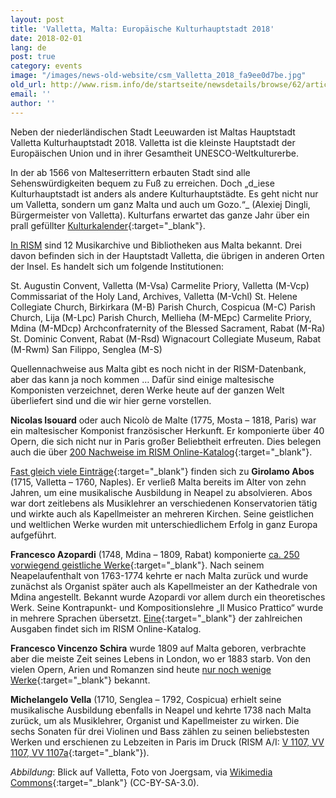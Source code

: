 ```yaml
---
layout: post
title: 'Valletta, Malta: Europäische Kulturhauptstadt 2018'
date: 2018-02-01
lang: de
post: true
category: events
image: "/images/news-old-website/csm_Valletta_2018_fa9ee0d7be.jpg"
old_url: http://www.rism.info/de/startseite/newsdetails/browse/62/article/64/valletta-malta-european-capital-of-culture-2018.html
email: ''
author: ''
---
```


Neben der niederländischen Stadt Leeuwarden ist Maltas Hauptstadt Valletta Kulturhauptstadt 2018. Valletta ist die kleinste Hauptstadt der Europäischen Union und in ihrer Gesamtheit UNESCO-Weltkulturerbe.

In der ab 1566 von Malteserrittern erbauten Stadt sind alle Sehenswürdigkeiten bequem zu Fuß zu erreichen. Doch „d_iese Kulturhauptstadt ist anders als andere Kulturhauptstädte. Es geht nicht nur um Valletta, sondern um ganz Malta und auch um Gozo.“_ (Alexiej Dingli, Bürgermeister von Valletta). Kulturfans erwartet das ganze Jahr über ein prall gefüllter [Kulturkalender](https://valletta2018.org/){:target="_blank"}.

[In RISM](/community/sigla.html) sind 12 Musikarchive und Bibliotheken aus Malta bekannt. Drei davon befinden sich in der Hauptstadt Valletta, die übrigen in anderen Orten der Insel. Es handelt sich um folgende Institutionen:

St. Augustin Convent, Valletta (M-Vsa)
Carmelite Priory, Valletta (M-Vcp)
Commissariat of the Holy Land, Archives, Valletta (M-Vchl)
St. Helene Collegiate Church, Birkirkara (M-B)
Parish Church, Cospicua (M-C)
Parish Church, Lija (M-Lpc)
Parish Church, Mellieha (M-MEpc)
Carmelite Priory, Mdina (M-MDcp)
Archconfraternity of the Blessed Sacrament, Rabat (M-Ra)
St. Dominic Convent, Rabat (M-Rsd)
Wignacourt Collegiate Museum, Rabat (M-Rwm)
San Filippo, Senglea (M-S)

Quellennachweise aus Malta gibt es noch nicht in der RISM-Datenbank, aber das kann ja noch kommen … Dafür sind einige maltesische Komponisten verzeichnet, deren Werke heute auf der ganzen Welt überliefert sind und die wir hier gerne vorstellen.

**Nicolas Isouard** oder auch Nicolò de Malte (1775, Mosta – 1818, Paris) war ein maltesischer Komponist französischer Herkunft. Er komponierte über 40 Opern, die sich nicht nur in Paris großer Beliebtheit erfreuten. Dies belegen auch die über [200 Nachweise im RISM Online-Katalog](https://opac.rism.info/search?View=rism&author=Isouard+Nicolas){:target="_blank"}.

[Fast gleich viele Einträge](https://opac.rism.info/search?View=rism&author=Abos+Girolamo){:target="_blank"} finden sich zu **Girolamo Abos** (1715, Valletta – 1760, Naples). Er verließ Malta bereits im Alter von zehn Jahren, um eine musikalische Ausbildung in Neapel zu absolvieren. Abos war dort zeitlebens als Musiklehrer an verschiedenen Konservatorien tätig und wirkte auch als Kapellmeister an mehreren Kirchen. Seine geistlichen und weltlichen Werke wurden mit unterschiedlichem Erfolg in ganz Europa aufgeführt.

**Francesco Azopardi** (1748, Mdina – 1809, Rabat) komponierte [ca. 250 vorwiegend geistliche Werke](https://opac.rism.info/search?View=rism&author=Azopardi+Francesco){:target="_blank"}. Nach seinem Neapelaufenthalt von 1763-1774 kehrte er nach Malta zurück und wurde zunächst als Organist später auch als Kapellmeister an der Kathedrale von Mdina angestellt. Bekannt wurde Azopardi vor allem durch ein theoretisches Werk. Seine Kontrapunkt- und Kompositionslehre „Il Musico Prattico“ wurde in mehrere Sprachen übersetzt. [Eine](https://opac.rism.info/search?id=00001000000006){:target="_blank"} der zahlreichen Ausgaben findet sich im RISM Online-Katalog.

**Francesco Vincenzo Schira** wurde 1809 auf Malta geboren, verbrachte aber die meiste Zeit seines Lebens in London, wo er 1883 starb. Von den vielen Opern, Arien und Romanzen sind heute [nur noch wenige Werke](https://opac.rism.info/search?View=rism&author=Schira+Francesco){:target="_blank"} bekannt.

**Michelangelo Vella** (1710, Senglea – 1792, Cospicua) erhielt seine musikalische Ausbildung ebenfalls in Neapel und kehrte 1738 nach Malta zurück, um als Musiklehrer, Organist und Kapellmeister zu wirken. Die sechs Sonaten für drei Violinen und Bass zählen zu seinen beliebstesten Werken und erschienen zu Lebzeiten in Paris im Druck (RISM A/I: [V 1107, VV 1107, VV 1107a](https://opac.rism.info/search?View=rism&author=Vella+Michelangelo){:target="_blank"}).


_Abbildung_: Blick auf Valletta, Foto von Joergsam, via [Wikimedia Commons](https://commons.wikimedia.org/wiki/File:VallettaAufMalta2000.JPG){:target="_blank"} (CC-BY-SA-3.0).

